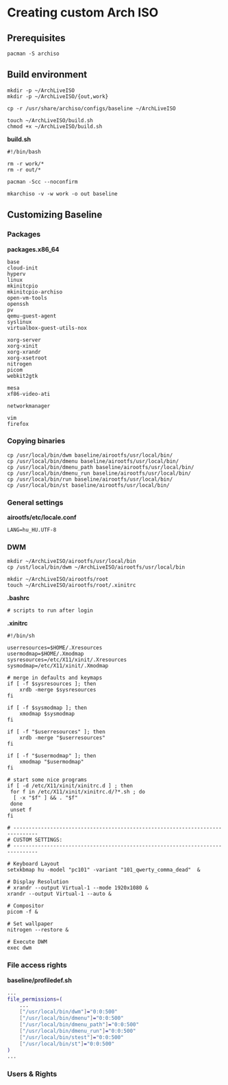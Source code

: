 # Creating custom Arch ISO

## Prerequisites
```shell
pacman -S archiso
```

## Build environment
```shell
mkdir -p ~/ArchLiveISO
mkdir -p ~/ArchLiveISO/{out,work}

cp -r /usr/share/archiso/configs/baseline ~/ArchLiveISO

touch ~/ArchLiveISO/build.sh
chmod +x ~/ArchLiveISO/build.sh
```

**build.sh**
```shell
#!/bin/bash

rm -r work/*
rm -r out/*

pacman -Scc --noconfirm

mkarchiso -v -w work -o out baseline
```

## Customizing Baseline

### Packages

**packages.x86_64**
```
base
cloud-init
hyperv
linux
mkinitcpio
mkinitcpio-archiso
open-vm-tools
openssh
pv
qemu-guest-agent
syslinux
virtualbox-guest-utils-nox

xorg-server
xorg-xinit
xorg-xrandr
xorg-xsetroot
nitrogen
picom
webkit2gtk

mesa
xf86-video-ati

networkmanager

vim
firefox
```
### Copying binaries

```shell
cp /usr/local/bin/dwm baseline/airootfs/usr/local/bin/
cp /usr/local/bin/dmenu baseline/airootfs/usr/local/bin/
cp /usr/local/bin/dmenu_path baseline/airootfs/usr/local/bin/
cp /usr/local/bin/dmenu_run baseline/airootfs/usr/local/bin/
cp /usr/local/bin/run baseline/airootfs/usr/local/bin/
cp /usr/local/bin/st baseline/airootfs/usr/local/bin/
```

### General settings

**airootfs/etc/locale.conf**
```shell
LANG=hu_HU.UTF-8
```

### DWM
```shell
mkdir ~/ArchLiveISO/airootfs/usr/local/bin
cp /ust/local/bin/dwm ~/ArchLiveISO/airootfs/usr/local/bin

mkdir ~/ArchLiveISO/airootfs/root
touch ~/ArchLiveISO/airootfs/root/.xinitrc
```
**.bashrc**
```shell
# scripts to run after login
```

**.xinitrc**
```shell
#!/bin/sh

userresources=$HOME/.Xresources
usermodmap=$HOME/.Xmodmap
sysresources=/etc/X11/xinit/.Xresources
sysmodmap=/etc/X11/xinit/.Xmodmap

# merge in defaults and keymaps
if [ -f $sysresources ]; then
    xrdb -merge $sysresources
fi

if [ -f $sysmodmap ]; then
    xmodmap $sysmodmap
fi

if [ -f "$userresources" ]; then
    xrdb -merge "$userresources"
fi

if [ -f "$usermodmap" ]; then
    xmodmap "$usermodmap"
fi

# start some nice programs
if [ -d /etc/X11/xinit/xinitrc.d ] ; then
 for f in /etc/X11/xinit/xinitrc.d/?*.sh ; do
  [ -x "$f" ] && . "$f"
 done
 unset f
fi

# ------------------------------------------------------------------------------
# CUSTOM SETTINGS:
# ------------------------------------------------------------------------------

# Keyboard Layout
setxkbmap hu -model "pc101" -variant "101_qwerty_comma_dead"  &

# Display Resolution
# xrandr --output Virtual-1 --mode 1920x1080 &
xrandr --output Virtual-1 --auto &

# Compositor
picom -f &

# Set wallpaper
nitrogen --restore &

# Execute DWM
exec dwm
```

### File access rights

**baseline/profiledef.sh**
```bash
...
file_permissions=(
    ...
    ["/usr/local/bin/dwm"]="0:0:500"
    ["/usr/local/bin/dmenu"]="0:0:500"
    ["/usr/local/bin/dmenu_path"]="0:0:500"
    ["/usr/local/bin/dmenu_run"]="0:0:500"
    ["/usr/local/bin/stest"]="0:0:500"
    ["/usr/local/bin/st"]="0:0:500"
)
...
```

### Users & Rights
